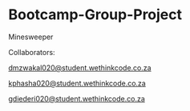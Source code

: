 # Bootcamp-Group-Project
Minesweeper

Collaborators:

dmzwakal020@student.wethinkcode.co.za

kphasha020@student.wethinkcode.co.za

gdiederi020@student.wethinkcode.co.za
